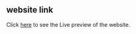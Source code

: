 ## website link
Click [here](https://nasamissioncontrolapp.com/) to see the Live preview of the website.
